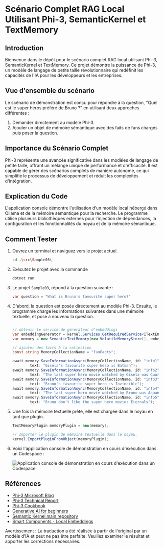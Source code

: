 # Scénario Complet RAG Local Utilisant Phi-3, SemanticKernel et TextMemory

## Introduction

Bienvenue dans le dépôt pour le scénario complet RAG local utilisant Phi-3, SemanticKernel et TextMemory. Ce projet démontre la puissance de Phi-3, un modèle de langage de petite taille révolutionnaire qui redéfinit les capacités de l'IA pour les développeurs et les entreprises.

## Vue d'ensemble du scénario

Le scénario de démonstration est conçu pour répondre à la question, "Quel est le super héros préféré de Bruno ?" en utilisant deux approches différentes :

1. Demander directement au modèle Phi-3.
2. Ajouter un objet de mémoire sémantique avec des faits de fans chargés puis poser la question.

## Importance du Scénario Complet

Phi-3 représente une avancée significative dans les modèles de langage de petite taille, offrant un mélange unique de performance et d'efficacité. Il est capable de gérer des scénarios complets de manière autonome, ce qui simplifie le processus de développement et réduit les complexités d'intégration.

## Explication du Code

L'application console démontre l'utilisation d'un modèle local hébergé dans Ollama et de la mémoire sémantique pour la recherche. Le programme utilise plusieurs bibliothèques externes pour l'injection de dépendances, la configuration et les fonctionnalités du noyau et de la mémoire sémantique.

## Comment Tester

1. Ouvrez un terminal et naviguez vers le projet actuel.

    ```bash
    cd .\src\Sample03\
    ```

1. Exécutez le projet avec la commande

    ```bash
    dotnet run
    ```

1. Le projet `Sample03`, répond à la question suivante :

    ```csharp
    var question = "What is Bruno's favourite super hero?"
    ```

1. D'abord, la question est posée directement au modèle Phi-3. Ensuite, le programme charge les informations suivantes dans une mémoire textuelle, et pose à nouveau la question.

    ```csharp

    // obtenir le service de générateur d'embeddings
    var embeddingGenerator = kernel.Services.GetRequiredService<ITextEmbeddingGenerationService>();
    var memory = new SemanticTextMemory(new VolatileMemoryStore(), embeddingGenerator);    

    // ajouter des faits à la collection
    const string MemoryCollectionName = "fanFacts";
    
    await memory.SaveInformationAsync(MemoryCollectionName, id: "info1", 
            text: "Gisela's favourite super hero is Batman");
    await memory.SaveInformationAsync(MemoryCollectionName, id: "info2", 
            text: "The last super hero movie watched by Gisela was Guardians of the Galaxy Vol 3");
    await memory.SaveInformationAsync(MemoryCollectionName, id: "info3", 
            text: "Bruno's favourite super hero is Invincible");
    await memory.SaveInformationAsync(MemoryCollectionName, id: "info4", 
            text: "The last super hero movie watched by Bruno was Aquaman II");
    await memory.SaveInformationAsync(MemoryCollectionName, id: "info5", 
            text: "Bruno don't like the super hero movie: Eternals");    
    ```

1. Une fois la mémoire textuelle prête, elle est chargée dans le noyau en tant que plugin.

    ```csharp
    TextMemoryPlugin memoryPlugin = new(memory);
    
    // Importer le plugin de mémoire textuelle dans le noyau.
    kernel.ImportPluginFromObject(memoryPlugin);    
    ```

1. Voici l'application console de démonstration en cours d'exécution dans un Codespace :

    ![Application console de démonstration en cours d'exécution dans un Codespace](./img/10RAGPhi3.gif)

## Références

- [Phi-3 Microsoft Blog](https://aka.ms/phi3blog-april)
- [Phi-3 Technical Report](https://aka.ms/phi3-tech-report)
- [Phi-3 Cookbook](https://aka.ms/Phi-3CookBook)
- [Generative AI for beginners](https://github.com/microsoft/generative-ai-for-beginners)
- [Semantic Kernel main repository](https://github.com/microsoft/semantic-kernel)
- [Smart Components - Local Embeddings](https://github.com/dotnet-smartcomponents/smartcomponents/blob/main/docs/local-embeddings.md)

Avertissement : La traduction a été réalisée à partir de l'original par un modèle d'IA et peut ne pas être parfaite. 
Veuillez examiner le résultat et apporter les corrections nécessaires.